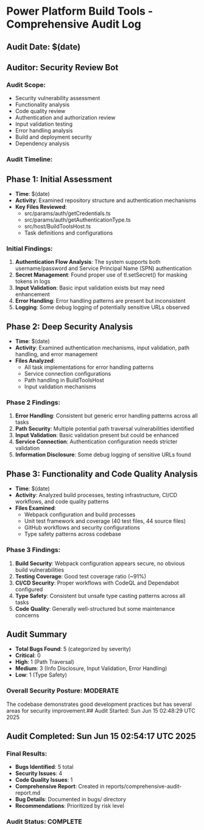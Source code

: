 # Power Platform Build Tools - Comprehensive Audit Log
## Audit Date: $(date)
## Auditor: Security Review Bot

### Audit Scope:
- Security vulnerability assessment
- Functionality analysis
- Code quality review
- Authentication and authorization review
- Input validation testing
- Error handling analysis
- Build and deployment security
- Dependency analysis

### Audit Timeline:

## Phase 1: Initial Assessment
- **Time**: $(date)
- **Activity**: Examined repository structure and authentication mechanisms
- **Key Files Reviewed**:
  - src/params/auth/getCredentials.ts
  - src/params/auth/getAuthenticationType.ts  
  - src/host/BuildToolsHost.ts
  - Task definitions and configurations

### Initial Findings:
1. **Authentication Flow Analysis**: The system supports both username/password and Service Principal Name (SPN) authentication
2. **Secret Management**: Found proper use of tl.setSecret() for masking tokens in logs
3. **Input Validation**: Basic input validation exists but may need enhancement
4. **Error Handling**: Error handling patterns are present but inconsistent
5. **Logging**: Some debug logging of potentially sensitive URLs observed

## Phase 2: Deep Security Analysis
- **Time**: $(date)
- **Activity**: Examined authentication mechanisms, input validation, path handling, and error management
- **Files Analyzed**:
  - All task implementations for error handling patterns
  - Service connection configurations
  - Path handling in BuildToolsHost
  - Input validation mechanisms

### Phase 2 Findings:
1. **Error Handling**: Consistent but generic error handling patterns across all tasks
2. **Path Security**: Multiple potential path traversal vulnerabilities identified
3. **Input Validation**: Basic validation present but could be enhanced
4. **Service Connection**: Authentication configuration needs stricter validation
5. **Information Disclosure**: Some debug logging of sensitive URLs found

## Phase 3: Functionality and Code Quality Analysis
- **Time**: $(date)
- **Activity**: Analyzed build processes, testing infrastructure, CI/CD workflows, and code quality patterns
- **Files Examined**:
  - Webpack configuration and build processes
  - Unit test framework and coverage (40 test files, 44 source files)
  - GitHub workflows and security configurations
  - Type safety patterns across codebase

### Phase 3 Findings:
1. **Build Security**: Webpack configuration appears secure, no obvious build vulnerabilities
2. **Testing Coverage**: Good test coverage ratio (~91%)
3. **CI/CD Security**: Proper workflows with CodeQL and Dependabot configured
4. **Type Safety**: Consistent but unsafe type casting patterns across all tasks
5. **Code Quality**: Generally well-structured but some maintenance concerns

## Audit Summary
- **Total Bugs Found**: 5 (categorized by severity)
- **Critical**: 0
- **High**: 1 (Path Traversal)
- **Medium**: 3 (Info Disclosure, Input Validation, Error Handling)  
- **Low**: 1 (Type Safety)

### Overall Security Posture: MODERATE
The codebase demonstrates good development practices but has several areas for security improvement.## Audit Started: Sun Jun 15 02:48:29 UTC 2025

## Audit Completed: Sun Jun 15 02:54:17 UTC 2025

### Final Results:
- **Bugs Identified**: 5 total
- **Security Issues**: 4 
- **Code Quality Issues**: 1
- **Comprehensive Report**: Created in reports/comprehensive-audit-report.md
- **Bug Details**: Documented in bugs/ directory
- **Recommendations**: Prioritized by risk level

### Audit Status: COMPLETE
